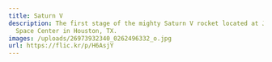 ```yaml
---
title: Saturn V
description: The first stage of the mighty Saturn V rocket located at Johnson
  Space Center in Houston, TX.
images: /uploads/26973932340_0262496332_o.jpg
url: https://flic.kr/p/H6AsjY
---
```

